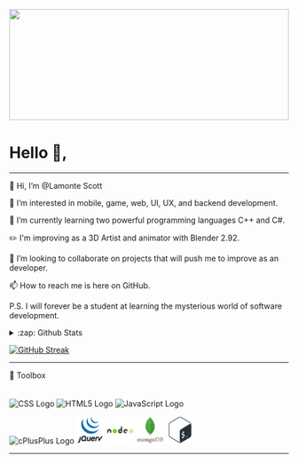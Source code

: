 <img height="200px" width="100%" src=https://www.designyourway.net/blog/wp-content/uploads/2018/12/programming-wallpaper4-700x438.jpg>

<!--
<p align="center">
   <a href="https://www.linkedin.com/in/lamontescott?lipi=urn%3Ali%3Apage%3Ad_flagship3_profile_view_base_contact_details%3BOsdbI1Z%2BRZS3k87PffWzqA%3D%3D">
   <img src="https://img.shields.io/badge/Linkedin-blue?style=flat-square&logo=linkedin&labelColor=blue">
   </a>
   <a href="https://lamontescott.github.io/personal-website/">
   <img src="">
   </a>
   <img src="https://img.shields.io/github/last-commit/lamontescott/personal-website?style=flat-square">
   <img src="https://img.shields.io/github/repo-size/lamontescott/personal-website?style=flat-square">
   </p>
-->
                                                                                                                                            
 <!--Donwload, other, Website, Github Last Commit, Github repo, Github repo size-->                                                                                                                                
<!--Allow Me to Introduce Myself -->
# Hello 👋, 

---
<!--Bio-->
<p>👋 Hi, I’m @Lamonte Scott</p>
<p>👀 I’m interested in mobile, game, web, UI, UX, and backend development.</p>
<p>🌱 I’m currently learning two powerful programming languages C++ and C#.<p
<p>✏️ I'm improving as a 3D Artist and animator with Blender 2.92.</p>
<p>💞️ I’m looking to collaborate on projects that will push me to improve as an developer.</p>
<p>📫 How to reach me is here on GitHub.</p>
<p>P.S. I will forever be a student at learning the mysterious world of software development.</p>


 <!--Github Stats-->

<details>
    <summary>:zap: Github Stats </summary>
    
   
  <img align="center" src="https://github-readme-stats.vercel.app/api?username=lamontescott&theme=tokyonight&show_icons=true">
    
    
  <img align="center" src="https://github-readme-stats.vercel.app/api/top-langs/?username=lamontescott&layout=compact&theme=tokyonight">
   
</details>
         
[![GitHub Streak](https://github-readme-streak-stats.herokuapp.com/?user=lamontescott&theme=tokyonight)](https://git.io/streak-stats)
         
         
---
<!--Toolbox-->
🧰 Toolbox
 <br>
 <br>
 <br>
<img src="https://cdn.worldvectorlogo.com/logos/css-3.svg" alt="CSS Logo" width="50" height="50"/>
<img src="https://cdn.worldvectorlogo.com/logos/html-1.svg" alt="HTML5 Logo" width="50" height="50"/> 
<img src="https://user-images.githubusercontent.com/63941608/126529691-5761ecf0-ce7e-4aa3-b6b5-4965069055e4.png" alt="JavaScript Logo" width="50" height="50"/> 
<!-- <img src="https://user-images.githubusercontent.com/63941608/126529883-380a5544-e488-4ada-bc16-e3c941eb9bca.png" alt="PHP Logo" width="50" height="50"/>  -->
<img src="https://cdn.worldvectorlogo.com/logos/c.svg" alt="cPlusPlus Logo" width="50" height="50"/> 
<!-- <img src="https://raw.githubusercontent.com/devicons/devicon/9f4f5cdb393299a81125eb5127929ea7bfe42889/icons/csharp/csharp-original.svg" alt="cPlusPlus Logo" width="50" height="50"/>  -->
<img src="https://github.com/devicons/devicon/blob/master/icons/jquery/jquery-original-wordmark.svg" alt="JQuery Logo" width="50" height="50"/>
<img src="https://github.com/devicons/devicon/blob/master/icons/nodejs/nodejs-original-wordmark.svg" alt="Node.js Logo" width="50" height="50" />
<img src="https://github.com/devicons/devicon/blob/master/icons/mongodb/mongodb-original-wordmark.svg" alt="MongoDB Logo" width="50" height="50" />
<img src="https://github.com/devicons/devicon/blob/master/icons/bash/bash-original.svg" alt="Bash Logo" width="50" height="50" />


---

